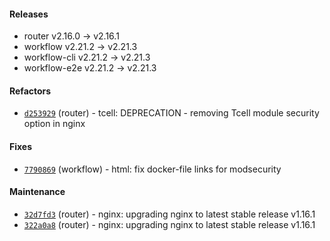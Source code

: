 
#### Releases

- router v2.16.0 -> v2.16.1
- workflow v2.21.2 -> v2.21.3
- workflow-cli v2.21.2 -> v2.21.3
- workflow-e2e v2.21.2 -> v2.21.3

#### Refactors

- [`d253929`](https://github.com/teamhephy/router/commit/d253929ac61764cb1f02b843355b23c565ffe0b0) (router) - tcell: DEPRECATION - removing Tcell module security option in nginx

#### Fixes

- [`7790869`](https://github.com/teamhephy/workflow/commit/77908694f7be7f04fc89a3e4c9572799f769be93) (workflow) - html: fix docker-file links for modsecurity

#### Maintenance

- [`32d7fd3`](https://github.com/teamhephy/router/commit/32d7fd353b213db6216e9984fd01c06bb2771a44) (router) - nginx: upgrading nginx to latest stable release v1.16.1
- [`322a0a8`](https://github.com/teamhephy/router/commit/322a0a81e5b0a4e6cba8eae502bdf21facad985a) (router) - nginx: upgrading nginx to latest stable release v1.16.1
